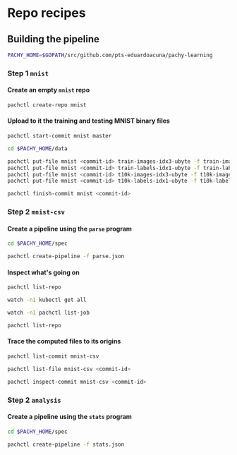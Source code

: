 # Repo recipes

## Building the pipeline

```sh
PACHY_HOME=$GOPATH/src/github.com/pts-eduardoacuna/pachy-learning
```

### Step 1 `mnist`

#### Create an empty `mnist` repo

```sh
pachctl create-repo mnist
```

#### Upload to it the training and testing MNIST binary files

```sh
pachctl start-commit mnist master
```

```sh
cd $PACHY_HOME/data
```

```sh
pachctl put-file mnist <commit-id> train-images-idx3-ubyte -f train-images-idx3-ubyte
pachctl put-file mnist <commit-id> train-labels-idx1-ubyte -f train-labels-idx1-ubyte
pachctl put-file mnist <commit-id> t10k-images-idx3-ubyte -f t10k-images-idx3-ubyte
pachctl put-file mnist <commit-id> t10k-labels-idx1-ubyte -f t10k-labels-idx1-ubyte
```

```sh
pachctl finish-commit mnist <commit-id>
```

### Step 2 `mnist-csv`

#### Create a pipeline using the `parse` program

```sh
cd $PACHY_HOME/spec
```

```sh
pachctl create-pipeline -f parse.json
```

#### Inspect what's going on

```sh
pachctl list-repo
```

```sh
watch -n1 kubectl get all
```

```sh
watch -n1 pachctl list-job
```

```sh
pachctl list-repo
```

#### Trace the computed files to its origins

```sh
pachctl list-commit mnist-csv
```

```sh
pachctl list-file mnist-csv <commit-id>
```

```sh
pachctl inspect-commit mnist-csv <commit-id>
```

### Step 2 `analysis`

#### Create a pipeline using the `stats` program

```sh
cd $PACHY_HOME/spec
```

```sh
pachctl create-pipeline -f stats.json
```
